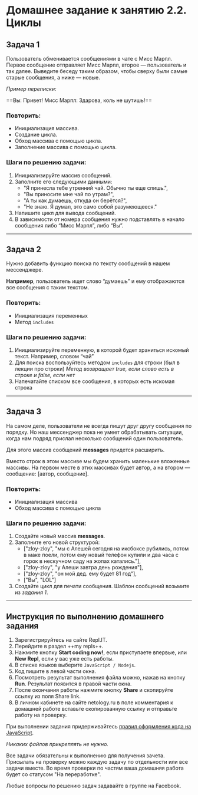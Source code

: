 # Домашнее задание к занятию 2.2. Циклы

## Задача 1

Пользователь обменивается сообщениями в чате с Мисс Марпл. Первое сообщение отправляет Мисс Марпл, второе — пользователь и так далее. Выведите беседу таким образом, чтобы сверху были самые старые сообщения, а ниже — новые.

*Пример переписки:*

==Вы: Привет!
Мисс Марпл: Здарова, коль не шутишь!==

### Повторить:

* Инициализация массива.
* Создание цикла.
* Обход массива с помощью цикла.
* Заполнение массива с помощью цикла.

### Шаги по решению задачи:
1. Инициализируйте массив сообщений.
2. Заполните его следующими данными:
    * "Я принесла тебе утренний чай. Обычно ты еще спишь.",
    * "Вы приносите мне чай по утрам?",
    * "А ты как думаешь, откуда он берётся?",
    * "Не знаю. Я думал, это само собой разумеющееся."
3. Напишите цикл для вывода сообщений.
4. В зависимости от номера сообщения нужно подставлять в начало сообщения либо “Мисс Марпл”, либо “Вы”.

***

## Задача 2

Нужно добавить функцию поиска по тексту сообщений в нашем мессенджере. 

**Например**, пользователь ищет слово “думаешь” и ему отображаются все сообщения с таким текстом.

### Повторить:

* Инициализация переменных
* Метод `includes`

### Шаги по решению задачи:
1. Инициализируйте переменную, в которой будет храниться искомый текст. Например, словом “чай”
2. Для поиска воспользуйтесь методом `includes` для строки (был в лекции про строки)
*Метод возвращает true, если слово есть в строке и false, если нет*
3. Напечатайте списком все сообщения, в которых есть искомая строка

***

## Задача 3

На самом деле, пользователи не всегда пишут друг другу сообщения по порядку. Но наш мессенджер пока не умеет обрабатывать ситуации, когда нам подряд прислал несколько сообщений один пользователь.

Для этого массив сообщений **messages** придется расширить. 

Вместо строк в этом массиве мы будем хранить маленькие вложенные массивы. На первом месте в этих массивах будет автор, а на втором — сообщение: [автор, сообщение].

### Повторить:

* Инициализация массива
* Обход массива с помощью цикла

### Шаги по решению задачи:
1. Создайте новый массив **messages**.
2. Заполните его новой структурой:
    * ["zloy-zloy", "мы с Алешей сегодня на иксбоксе рубились, потом в маке поели, потом ему новый телефон купили и два часа с горок в нескучном саду на жопах катались."],
    * ["zloy-zloy", "у Алеши завтра день рождения"],
    * ["zloy-zloy", "он мой дед. ему будет 81 год"],
    * ["Вы", "LOL"]
3. Создайте цикл для печати сообщения. Шаблон сообщений возьмите из *задания 1*.

***

## Инструкция по выполнению домашнего задания

1. Зарегистрируйтесь на сайте Repl.IT.
2. Перейдите в раздел ++my repls++.
3. Нажмите кнопку **Start coding now!**, если приступаете впервые, или **New Repl**, если у вас уже есть работы.
4. В списке языков выберите `JavaScript / Nodejs`.
5. Код пишите в левой части окна.
6. Посмотреть результат выполнения файла можно, нажав на кнопку **Run**. Результат появится в правой части окна.
7. После окончания работы нажмите кнопку **Share** и скопируйте ссылку из поля Share link.
8. В личном кабинете на сайте netology.ru в поле комментария к домашней работе вставьте скопированную ссылку и отправьте работу на проверку.

При выполнении задания придерживайтесь [правил оформления кода на JavaScript](/codestyle.md).

*Никаких файлов прикреплять не нужно.*

Все задачи обязательны к выполнению для получения зачета. Присылать на проверку можно каждую задачу по отдельности или все задачи вместе. Во время проверки по частям ваша домашняя работа будет со статусом "На переработке".

Любые вопросы по решению задач задавайте в группе на Facebook.
